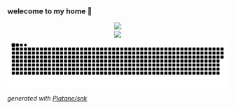 ### welecome to my home 👋

<div align="center"> <img height="137px" src="https://github-readme-stats.vercel.app/api?username=wzyRuler&hide_title=true&hide_border=true&show_icons=trueline_height=21&text_color=000&icon_color=000&bg_color=0,ea6161,ffc64d,fffc4d,52fa5a&theme=graywhite" /> </div>

<div align="center"> <img src="https://github-readme-stats.vercel.app/api/top-langs/?username=wzyRuler&hide_title=true&hide_border=true&layout=compact&langs_count=6&text_color=000&icon_color=fff&bg_color=0,52fa5a,4dfcff,c64dff&theme=graywhite" /> </div>

<picture>
  <source media="(prefers-color-scheme: dark)" srcset="https://raw.githubusercontent.com/wzyRuler/wzyRuler/output/github-contribution-grid-snake-dark.svg">
  <source media="(prefers-color-scheme: light)" srcset="https://raw.githubusercontent.com/wzyRuler/wzyRuler/output/github-contribution-grid-snake.svg">
  <img alt="github contribution grid snake animation" src="https://raw.githubusercontent.com/wzyRuler/wzyRuler/output/github-contribution-grid-snake.svg">
</picture>

_generated with [Platane/snk](https://github.com/Platane/snk)_


<!--
**wzyRuler/wzyRuler** is a ✨ _special_ ✨ repository because its `README.md` (this file) appears on your GitHub profile.

Here are some ideas to get you started:

- 🔭 I’m currently working on ...
- 🌱 I’m currently learning ...
- 👯 I’m looking to collaborate on ...
- 🤔 I’m looking for help with ...
- 💬 Ask me about ...
- 📫 How to reach me: ...
- 😄 Pronouns: ...
- ⚡ Fun fact: ...
-->
